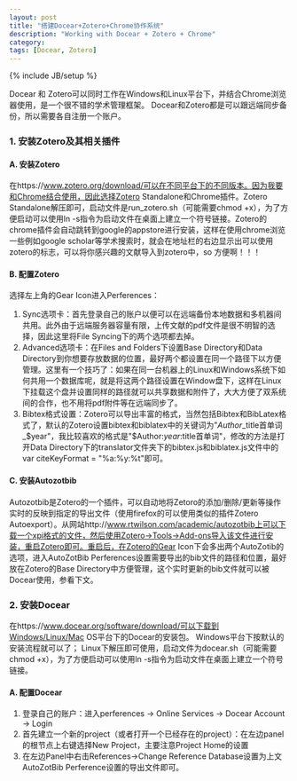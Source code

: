 ```yaml
---
layout: post
title: "搭建Docear+Zotero+Chrome协作系统"
description: "Working with Docear + Zotero + Chrome"
category: 
tags: [Docear, Zotero]
---
```

{% include JB/setup %}

Docear 和 Zotero可以同时工作在Windows和Linux平台下，并结合Chrome浏览器使用，是一个很不错的学术管理框架。
Docear和Zotero都是可以跟远端同步备份，所以需要各自注册一个账户。

### 1. 安装Zotero及其相关插件
#### A. 安装Zotero
在https://www.zotero.org/download/可以在不同平台下的不同版本。因为我要和Chrome结合使用，因此选择Zotero Standalone和Chrome插件。Zotero Standalone解压即可，启动文件是run_zotero.sh（可能需要chmod +x），为了方便启动可以使用ln -s指令为启动文件在桌面上建立一个符号链接。Zotero的chrome插件会自动跳转到google的appstore进行安装，这样在使用chrome浏览一些例如google scholar等学术搜索时，就会在地址栏的右边显示出可以使用zotero的标志，可以将你感兴趣的文献导入到zotero中，so 方便啊！！！

#### B. 配置Zotero
选择左上角的Gear Icon进入Perferences：

1. Sync选项卡：首先登录自己的账户以便可以在远端备份本地数据和多机器间共用。此外由于远端服务器容量有限，上传文献的pdf文件是很不明智的选择，因此这里将File Syncing下的两个选项都去掉。
2. Advanced选项卡：在Files and Folders下设置Base Directory和Data Directory到你想要存放数据的位置，最好两个都设置在同一个路径下以方便管理。这里有一个技巧了：如果在同一台机器上的Linux和Windows系统下如何共用一个数据库呢，就是将这两个路径设置在Window盘下，这样在Linux下挂载这个盘并设置同样的路径就可以共享数据和附件了，大大方便了双系统间的合作，也不用将pdf附件等在远端同步了。
3. Bibtex格式设置：Zotero可以导出丰富的格式，当然包括Bibtex和BibLatex格式了，默认的Zotero设置bibtex和biblatex中的关键词为"$Author\_$title首单词\_$year"，我比较喜欢的格式是"$Author:$year:$title首单词"，修改的方法是打开Data Directory下的translator文件夹下的bibtex.js和biblatex.js文件中的var citeKeyFormat = "%a:%y:%t"即可。

#### C. 安装Autozotbib
Autozotbib是Zotero的一个插件，可以自动地将Zetoro的添加/删除/更新等操作实时的反映到指定的导出文件（使用firefox的可以使用类似的插件Zotero Autoexport）。从网站http://www.rtwilson.com/academic/autozotbib上可以下载一个xpi格式的文件，然后使用Zotero->Tools->Add-ons导入该文件进行安装，重启Zotero即可。重启后，在Zotero的Gear Icon下会多出两个AutoZotib的选项，进入AutoZotBib Perferences设置需要导出的bib文件的路径和位置，最好放在Zotero的Base Directory中方便管理，这个实时更新的bib文件就可以被Docear使用，参看下文。


### 2. 安装Docear
在https://www.docear.org/software/download/可以下载到Windows/Linux/Mac OS平台下的Docear的安装包。
Windows平台下按默认的安装流程就可以了；
Linux下解压即可使用，启动文件为docear.sh（可能需要chmod +x），为了方便启动可以使用ln -s指令为启动文件在桌面上建立一个符号链接。

#### A. 配置Docear
1. 登录自己的账户：进入perferences -> Online Services -> Docear Account -> Login
2. 首先建立一个新的project（或者打开一个已经存在的project）：在左边panel的根节点上右键选择New Project，主要注意Project Home的设置
3. 在左边Panel中右击References->Change Reference Database设置为上文AutoZotBib Perference设置的导出文件即可。
